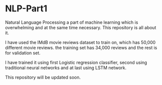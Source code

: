# NLP-Part1

Natural Language Processing a part of machine learning which is overwhelming and at the same time necessary. This repository is all about it.

I have used the IMdB movie reviews dataset to train on, which has 50,000 different movie reviews. the training set has 34,000 reviews and the rest is for validation set.


I have trained it using first Logistic regression classifier, second using traditional neural networks and at last using LSTM network.

This repository will be updated soon. 
